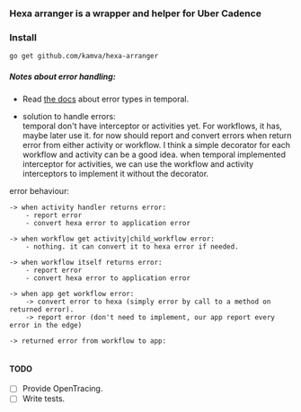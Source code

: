 ### Hexa arranger is a wrapper and helper for Uber Cadence

### Install
```bash
go get github.com/kamva/hexa-arranger
```


##### Notes about error handling:
- Read [the docs](https://github.com/temporalio/sdk-go/blob/master/temporal/error.go) about error types in temporal.

- solution to handle errors:  
    temporal don't have interceptor or activities yet.
    For workflows, it has, maybe later use it.
    for now should report and convert errors when return 
    error from either activity or workflow.
    I think a simple decorator for each workflow
    and activity can be a good idea. when temporal
    implemented interceptor for activities, we 
    can use the workflow and activity interceptors
    to implement it without the decorator.

error behaviour:

```
-> when activity handler returns error:
    - report error
    - convert hexa error to application error

-> when workflow get activity|child_workflow error:
    - nothing. it can convert it to hexa error if needed.

-> when workflow itself returns error:
    - report error 
    - convert hexa error to application error

-> when app get workflow error:
    -> convert error to hexa (simply error by call to a method on returned error).
    -> report error (don't need to implement, our app report every error in the edge)
    
-> returned error from workflow to app:
    
```


#### TODO
- [ ] Provide OpenTracing.
- [ ] Write tests.
